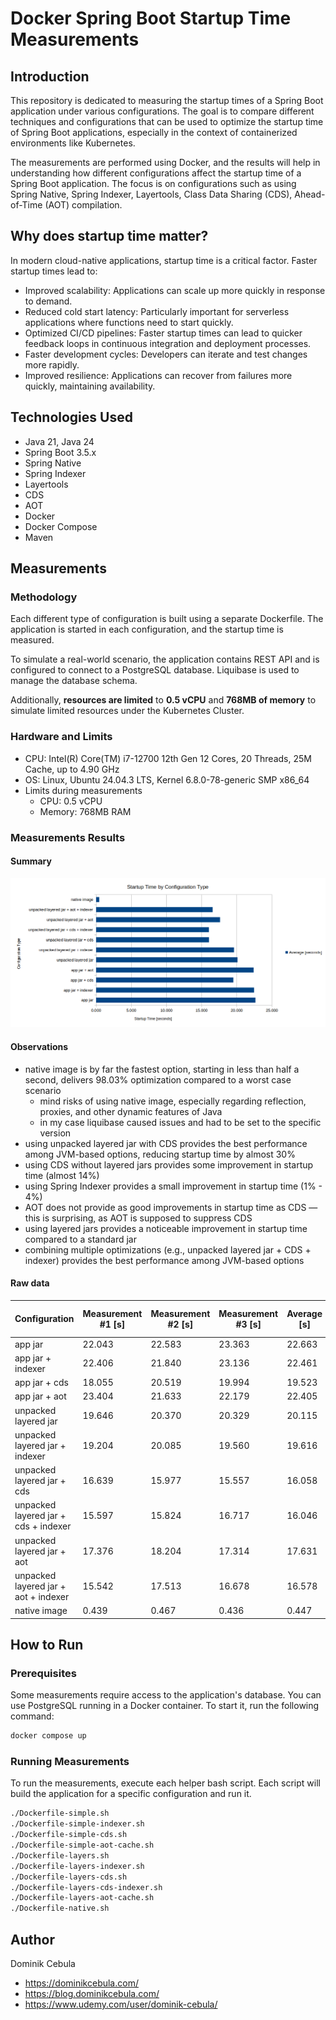 # Docker Spring Boot Startup Time Measurements

## Introduction

This repository is dedicated to measuring the startup times of a Spring Boot application under various configurations.
The goal is to compare different techniques and configurations that can be used to optimize the startup time of Spring
Boot applications, especially in the context of containerized environments like Kubernetes.

The measurements are performed using Docker, and the results will help in understanding how different configurations
affect the startup time of a Spring Boot application. The focus is on configurations such as using Spring Native, Spring
Indexer, Layertools, Class Data Sharing (CDS), Ahead-of-Time (AOT) compilation.

## Why does startup time matter?

In modern cloud-native applications, startup time is a critical factor. Faster startup times lead to:

- Improved scalability: Applications can scale up more quickly in response to demand.
- Reduced cold start latency: Particularly important for serverless applications where functions need to start quickly.
- Optimized CI/CD pipelines: Faster startup times can lead to quicker feedback loops in continuous integration and
  deployment processes.
- Faster development cycles: Developers can iterate and test changes more rapidly.
- Improved resilience: Applications can recover from failures more quickly, maintaining availability.

## Technologies Used

- Java 21, Java 24
- Spring Boot 3.5.x
- Spring Native
- Spring Indexer
- Layertools
- CDS
- AOT
- Docker
- Docker Compose
- Maven

## Measurements

### Methodology

Each different type of configuration is built using a separate Dockerfile. The application is started in each
configuration, and the startup time is measured.

To simulate a real-world scenario, the application contains REST API and is configured to connect to a PostgreSQL
database. Liquibase is used to manage the database schema.

Additionally, **resources are limited** to **0.5 vCPU** and **768MB of memory** to simulate limited resources under the
Kubernetes Cluster.

### Hardware and Limits

- CPU: Intel(R) Core(TM) i7-12700 12th Gen 12 Cores, 20 Threads, 25M Cache, up to 4.90 GHz
- OS: Linux, Ubuntu 24.04.3 LTS, Kernel 6.8.0-78-generic SMP x86_64
- Limits during measurements
  - CPU: 0.5 vCPU
  - Memory: 768MB RAM

### Measurements Results

#### Summary

![measurements.png](measurements.png)

#### Observations

- native image is by far the fastest option, starting in less than half a second, delivers 98.03% optimization compared
  to a worst case scenario
  - mind risks of using native image, especially regarding reflection, proxies, and other dynamic features of Java
  - in my case liquibase caused issues and had to be set to the specific version
- using unpacked layered jar with CDS provides the best performance among JVM-based options, reducing startup time by
  almost 30%
- using CDS without layered jars provides some improvement in startup time (almost 14%)
- using Spring Indexer provides a small improvement in startup time (1% - 4%)
- AOT does not provide as good improvements in startup time as CDS — this is surprising, as AOT is supposed to suppress
  CDS
- using layered jars provides a noticeable improvement in startup time compared to a standard jar
- combining multiple optimizations (e.g., unpacked layered jar + CDS + indexer) provides the best performance among
  JVM-based options

#### Raw data

| Configuration                        | Measurement #1 [s] | Measurement #2 [s] | Measurement #3 [s] | Average [s] | % Relative to Base | Optimization vs Base |
|--------------------------------------|--------------------|--------------------|--------------------|-------------|--------------------|----------------------|
| app jar                              | 22.043             | 22.583             | 23.363             | 22.663      | 100.00%            | 0.00%                |
| app jar + indexer                    | 22.406             | 21.840             | 23.136             | 22.461      | 99.11%             | 0.89%                |
| app jar + cds                        | 18.055             | 20.519             | 19.994             | 19.523      | 86.14%             | 13.86%               |
| app jar + aot                        | 23.404             | 21.633             | 22.179             | 22.405      | 98.86%             | 1.14%                |
| unpacked layered jar                 | 19.646             | 20.370             | 20.329             | 20.115      | 88.76%             | 11.24%               |
| unpacked layered jar + indexer       | 19.204             | 20.085             | 19.560             | 19.616      | 86.56%             | 13.44%               |
| unpacked layered jar + cds           | 16.639             | 15.977             | 15.557             | 16.058      | 70.85%             | 29.15%               |
| unpacked layered jar + cds + indexer | 15.597             | 15.824             | 16.717             | 16.046      | 70.80%             | 29.20%               |
| unpacked layered jar + aot           | 17.376             | 18.204             | 17.314             | 17.631      | 77.80%             | 22.20%               |
| unpacked layered jar + aot + indexer | 15.542             | 17.513             | 16.678             | 16.578      | 73.15%             | 26.85%               |
| native image                         | 0.439              | 0.467              | 0.436              | 0.447       | 1.97%              | 98.03%               |

## How to Run

### Prerequisites

Some measurements require access to the application's database. You can use PostgreSQL running in a Docker container. To
start it, run the following command:

```bash
docker compose up
```

### Running Measurements

To run the measurements, execute each helper bash script. Each script will build the application for a specific
configuration and run it.

```bash
./Dockerfile-simple.sh
./Dockerfile-simple-indexer.sh
./Dockerfile-simple-cds.sh
./Dockerfile-simple-aot-cache.sh
./Dockerfile-layers.sh
./Dockerfile-layers-indexer.sh
./Dockerfile-layers-cds.sh
./Dockerfile-layers-cds-indexer.sh
./Dockerfile-layers-aot-cache.sh
./Dockerfile-native.sh
```

## Author

Dominik Cebula

- https://dominikcebula.com/
- https://blog.dominikcebula.com/
- https://www.udemy.com/user/dominik-cebula/
